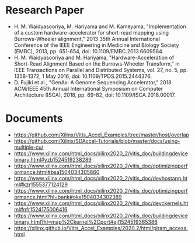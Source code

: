 # Research Paper
- H. M. Waidyasooriya, M. Hariyama and M. Kameyama, "Implementation of a custom hardware-accelerator for short-read mapping using Burrows-Wheeler alignment," 2013 35th Annual International Conference of the IEEE Engineering in Medicine and Biology Society (EMBC), 2013, pp. 651-654, doi: 10.1109/EMBC.2013.6609584.
- H. M. Waidyasooriya and M. Hariyama, "Hardware-Acceleration of Short-Read Alignment Based on the Burrows-Wheeler Transform," in IEEE Transactions on Parallel and Distributed Systems, vol. 27, no. 5, pp. 1358-1372, 1 May 2016, doi: 10.1109/TPDS.2015.2444376.
- D. Fujiki et al., "GenAx: A Genome Sequencing Accelerator," 2018 ACM/IEEE 45th Annual International Symposium on Computer Architecture (ISCA), 2018, pp. 69-82, doi: 10.1109/ISCA.2018.00017.
# Documents
- https://github.com/Xilinx/Vitis_Accel_Examples/tree/master/host/overlap
- https://github.com/Xilinx/SDAccel-Tutorials/blob/master/docs/using-multiple-cu/
- https://www.xilinx.com/html_docs/xilinx2020_2/vitis_doc/buildingdevicebinary.html#yzb1524519238289
- https://www.xilinx.com/html_docs/xilinx2020_2/vitis_doc/optimizingperformance.html#bsa1504034305860
- https://www.xilinx.com/html_docs/xilinx2020_2/vitis_doc/devhostapp.html#kzr1555377124129
- https://www.xilinx.com/html_docs/xilinx2020_2/vitis_doc/optimizingperformance.html?hl=bank#okx1504034302389
- https://www.xilinx.com/html_docs/xilinx2020_2/vitis_doc/devckernels.html#nfr1524175006416
- https://www.xilinx.com/html_docs/xilinx2020_2/vitis_doc/buildingdevicebinary.html?hl=map%2Ckernel%2Cport#ejl1524519365386
- https://xilinx.github.io/Vitis_Accel_Examples/2020.2/html/plram_access.html
